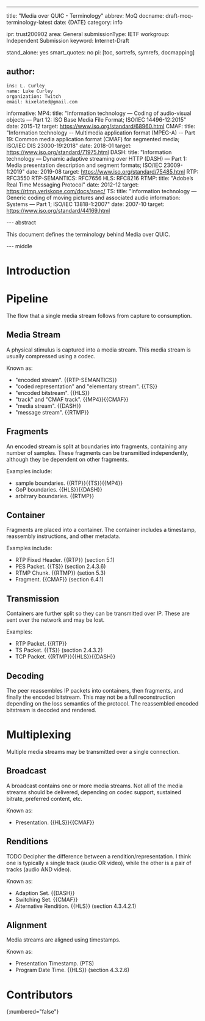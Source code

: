 ---
title: "Media over QUIC - Terminology"
abbrev: MoQ
docname: draft-moq-terminology-latest
date: {DATE}
category: info

ipr: trust200902
area: General
submissionType: IETF
workgroup: Independent Submission
keyword: Internet-Draft

stand_alone: yes
smart_quotes: no
pi: [toc, sortrefs, symrefs, docmapping]

author:
  -
    ins: L. Curley
    name: Luke Curley
    organization: Twitch
    email: kixelated@gmail.com

informative:
  MP4:
    title: "Information technology — Coding of audio-visual objects — Part 12: ISO Base Media File Format; ISO/IEC 14496-12:2015"
    date: 2015-12
    target: https://www.iso.org/standard/68960.html
  CMAF:
    title: "Information technology -- Multimedia application format (MPEG-A) -- Part 19: Common media application format (CMAF) for segmented media; ISO/IEC DIS 23000-19:2018"
    date: 2018-01
    target: https://www.iso.org/standard/71975.html
  DASH:
    title: "Information technology — Dynamic adaptive streaming over HTTP (DASH) — Part 1: Media presentation description and segment formats; ISO/IEC 23009-1:2019"
    date: 2019-08
    target: https://www.iso.org/standard/75485.html
  RTP: RFC3550
  RTP-SEMANTICS: RFC7656
  HLS: RFC8216
  RTMP:
    title: "Adobe’s Real Time Messaging Protocol"
    date: 2012-12
    target: https://rtmp.veriskope.com/docs/spec/
  TS:
    title: "Information technology — Generic coding of moving pictures and associated audio information: Systems — Part 1; ISO/IEC 13818-1:2007"
    date: 2007-10
    target: https://www.iso.org/standard/44169.html


--- abstract

This document defines the terminology behind Media over QUIC.


--- middle


# Introduction

# Pipeline
The flow that a single media stream follows from capture to consumption.

## Media Stream
A physical stimulus is captured into a media stream.
This media stream is usually compressed using a codec.

Known as:
* "encoded stream". {{RTP-SEMANTICS}}
* "coded representation" and "elementary stream". {{TS}}
* "encoded bitstream". {{HLS}}
* "track" and "CMAF track". {{MP4}}{{CMAF}}
* "media stream". {{DASH}}
* "message stream". {{RTMP}}

## Fragments
An encoded stream is split at boundaries into fragments, containing any number of samples.
These fragments can be transmitted independently, although they be dependent on other fragments.

Examples include:
* sample boundaries. {{RTP}}{{TS}}{{MP4}}
* GoP boundaries. {{HLS}}{{DASH}}
* arbitrary boundaries. {{RTMP}}

## Container
Fragments are placed into a container.
The container includes a timestamp, reassembly instructions, and other metadata.

Examples include:
* RTP Fixed Header. {{RTP}} (section 5.1)
* PES Packet. {{TS}} (section 2.4.3.6)
* RTMP Chunk. {{RTMP}} (setion 5.3)
* Fragment. {{CMAF}} (section 6.4.1)

## Transmission
Containers are further split so they can be transmitted over IP.
These are sent over the network and may be lost.

Examples:
* RTP Packet. {{RTP}}
* TS Packet. {{TS}} (section 2.4.3.2)
* TCP Packet. {{RTMP}}{{HLS}}{{DASH}}

## Decoding
The peer reassembles IP packets into containers, then fragments, and finally the encoded bitstream.
This may not be a full reconstruction depending on the loss semantics of the protocol.
The reassembled encoded bitstream is decoded and rendered.


# Multiplexing
Multiple media streams may be transmitted over a single connection.

## Broadcast
A broadcast contains one or more media streams.
Not all of the media streams should be delivered, depending on codec support, sustained bitrate, preferred content, etc.

Known as:
* Presentation. {{HLS}}{{CMAF}}

## Renditions
TODO Decipher the difference between a rendition/representation.
I think one is typically a single track (audio OR video), while the other is a pair of tracks (audio AND video).

Known as:
* Adaption Set. {{DASH}}
* Switching Set. {{CMAF}}
* Alternative Rendition. {{HLS}} (section 4.3.4.2.1)

## Alignment
Media streams are aligned using timestamps.

Known as:
* Presentation Timestamp. (PTS)
* Program Date Time. {{HLS}} (section 4.3.2.6)


# Contributors
{:numbered="false"}
